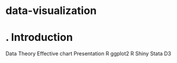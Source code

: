 # data-visualization
# . Introduction
Data Theory
Effective chart
Presentation
R ggplot2
R Shiny
Stata
D3

